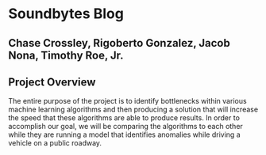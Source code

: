 # Soundbytes Blog
## Chase Crossley, Rigoberto Gonzalez, Jacob Nona, Timothy Roe, Jr.

## Project Overview
The entire purpose of the project is to identify bottlenecks within various machine learning algorithms and then producing a solution that will increase the speed that these algorithms are able to produce results. In order to accomplish our goal, we will be comparing the algorithms to each other while they are running a model that identifies anomalies while driving a vehicle on a public roadway.  
